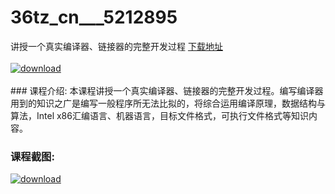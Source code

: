 # 36tz_cn___5212895
讲授一个真实编译器、链接器的完整开发过程
[下载地址](http://www.36tz.cn/article/5212895 "下载地址")
<br/></br>[![download](http://36tz.cn/muke_img/2020_05_12345-1-300x202.jpg "下载地址")](http://www.36tz.cn/article/5212895 "下载地址")
<br/></br>### 课程介绍:
本课程讲授一个真实编译器、链接器的完整开发过程。编写编译器用到的知识之广是编写一般程序所无法比拟的，将综合运用编译原理，数据结构与算法，Intel x86汇编语言、机器语言，目标文件格式，可执行文件格式等知识内容。

### 课程截图:
[![download](http://36tz.cn/muke_img/2020_05_1-50.png "下载地址")](http://www.36tz.cn/article/5212895 "下载地址")
